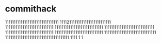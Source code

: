 # commithack
1111111111111111111111111111111
11112111111111111111111111111
1111111111111111111111111111
1111111111111111111111111111
11111111111111111111111111111
1111111111111111111111111111
1111111111111111111111111111
111111111111111111111111111111
1111111111111111111111111111111111111
1111
1
1
